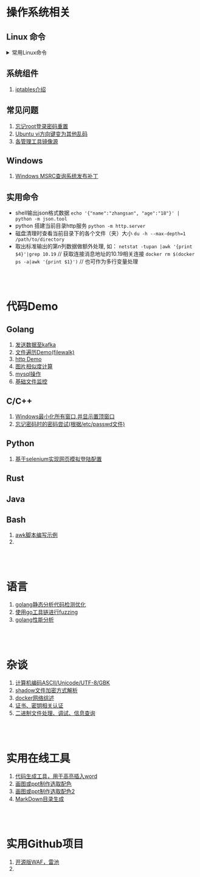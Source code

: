 ﻿# 操作系统相关

## Linux 命令
 <details>
	<summary>常用Linux命令</summary>

  - [tmux](./opsys/cmd/tmux.md)
  - [dd](./opsys/cmd/dd.md)
  - [ip](./opsys/cmd/ip.md)
  - [ln](./opsys/cmd/ln.md)
  - [samba](./opsys/cmd/samba.md)
  - [系统信息](./opsys/cmd/sysinfo.md)
  - [docker](./opsys/cmd/docker.md)
  - [ifconfig](./opsys/cmd/ifconfig.md)
  - [more/less/head/tail](https://blog.csdn.net/qq_15256443/article/details/81664081)
  - [iptables](https://cloud.tencent.com/developer/article/1628661)
  - [grep/awk/sed](./opsys/cmd/text.md)
  - [shell脚本语法](./opsys/cmd/shellgram.md)
</details>

## 系统组件

1. [iptables介绍](./opsys/linuxsys/iptables.md)

## 常见问题

1. [忘记root登录密码重置](./opsys/common/pwdforget.md)
2. [Ubuntu vi方向键变为其他乱码](https://blog.csdn.net/a12355556/article/details/120512771)
3. [各管理工具镜像源](./opsys/common/mirrors.md)

## Windows
1. [Windows MSRC查询系统发布补丁](https://api.msrc.microsoft.com/cvrf/v2.0/swagger/index)

## 实用命令
-  shell输出json格式数据
`echo '{"name":"zhangsan", "age":"18"}' | python -m json.tool`
- python 搭建当前目录http服务
`python -m http.server`
- 磁盘清理时查看当前目录下的各个文件（夹）大小
`du -h --max-depth=1 /path/to/directory`
- 取出标准输出的第n列数据做额外处理, 如：
`netstat -tupan |awk '{print $4}'|grep 10.19` // 获取连接消息地址的10.19相关连接
`docker rm $(docker ps -a|awk '{print $1}')` // 也可作为多行变量处理


<br>
<br>

# 代码Demo

## Golang
1. [发送数据至kafka](./codedemo/go/send2kafka.md)
2. [文件遍历Demo(filewalk)](./codedemo/go/filewalk.md)
3. [http Demo](./codedemo/go/http.md)
4. [图片相似度计算](./codedemo/go/imageSim.md)
5. [mysql操作](./codedemo/go/mysqlConn.md)
6. [基础文件监控](./codedemo/go/filemon_inotify.go)

## C/C++
1. [Windows最小化所有窗口,并显示置顶窗口](./codedemo/c/minWin.md)
2. [忘记密码时的密码尝试(根据/etc/passwd文件)](./codedemo/c/pwdtest.md)

## Python
1. [基于selenium实现网页模拟登陆配置](./codedemo/python/browserSimu.md)

## Rust

## Java

## Bash
1. [awk脚本编写示例](./codedemo/bash/awkscript.md)
2. 

<br>
<br>

# 语言

1. [golang静态分析代码检测优化](./language/go/gostatic.md)
2. [使用go工具链进行fuzzing](https://github.com/jincheng9/go-tutorial/tree/main/workspace/senior/p22)
3. [golang性能分析](./language/go/gocheckperf.md)

<br>
<br>

# 杂谈

1. [计算机编码ASCII/Unicode/UTF-8/GBK](./misc/encoding.md)
2. [shadow文件加密方式解析](https://blog.csdn.net/zwbill/article/details/79322374)
3. [docker网络综述](./misc/dockernet.md)
4. [证书、密钥相关认证](./misc/cert.md)
5. [二进制文件处理、调试、信息查询](./misc/binary.md)

<br>
<br>

# 实用在线工具
1. [代码生成工具，用于高亮插入word](http://www.codeinword.com/)
2. [画图或ppt制作选取配色](https://color.adobe.com/zh/explore)
3. [画图或ppt制作选取配色2](https://coolors.co/palettes/trending)
4. [MarkDown目录生成](https://ecotrust-canada.github.io/markdown-toc/)

<br>
<br>

# 实用Github项目
1. [开源版WAF，雷池](https://github.com/chaitin/SafeLine)
2. 
